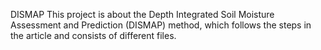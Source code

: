 DISMAP
This project is about the Depth Integrated Soil Moisture Assessment and Prediction (DISMAP) method, which follows the steps in the article and consists of different files.
